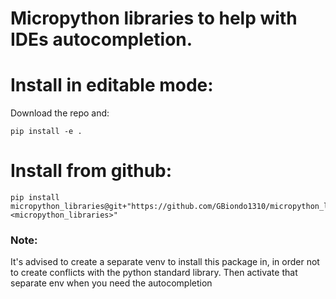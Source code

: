 # Micropython libraries to help with IDEs autocompletion.

# Install in editable mode:
Download the repo and:
```
pip install -e .
```

# Install from github:
```
pip install micropython_libraries@git+"https://github.com/GBiondo1310/micropython_libraries.git#egg=<micropython_libraries>"
```
### Note:
It's advised to create a separate venv to install this package in, in order not to create conflicts with the python standard library. Then activate that separate env when you need the autocompletion
